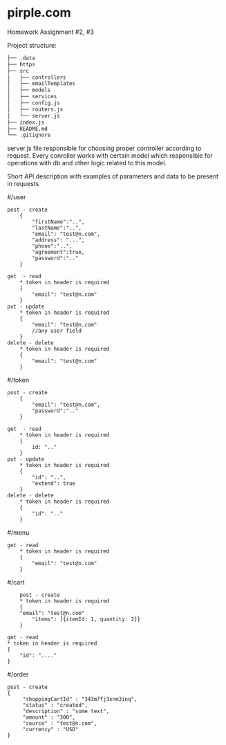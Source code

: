 # pirple.com
Homework Assignment #2, #3
  
Project structure:
```bash
├── .data
├── https
├── src
│   ├── controllers
│   ├── emailTemplates
│   ├── models
│   ├── services
│   ├── config.js
│   ├── routers.js
│   └── server.js
├── index.js
├── README.md
└── .gitignore
```

  server.js file responsible for choosing proper controller according to request. Every conroller works with certain model which reaponsible for operations with db and other logic related to this model.  
  
Short API description with examples of parameters and data to be present in requests

#/user 

    post - create 
        {
            "firstName":"..",
            "lastName":"..",
            "email": "test@n.com",
            "address": "...",
            "phone":"..",
            "agreement":true,
            "password":".."
        }
        
    get  - read 
        * token in header is required
        {
            "email": "test@n.com"
        }
    put - update
        * token in header is required
        {
            "email": "test@n.com"
            //any user field
        }
    delete - delete 
        * token in header is required
        {
            "email": "test@n.com"
        }
#/token

    post - create 
        {
            "email": "test@n.com",
            "password":".."
        }
        
    get  - read 
        * token in header is required
        {
            id: ".."
        }
    put - update
        * token in header is required
        {
        	"id": "..",
	        "extend": true
        }
    delete - delete 
        * token in header is required
        {
            "id": ".."
        }
#/menu

	get - read 
        * token in header is required
        {
            "email": "test@n.com"
        }
#/cart

        post - create 
    	* token in header is required
        {
	    "email": "test@n.com"
            "items": [{itemId: 1, quantity: 2}}
        } 
	
	get - read
	* token in header is required
	{
	    "id": "...." 
	}
#/order
	
	post - create 
	{
	     "shoppingCartId" : "343m7fj3xnm3inq",
	     "status" : "created",
	     "description" : "some text",
	     "amount" : "300",
	     "source" : "test@n.com",
	     "currency" : "USD" 
	}

